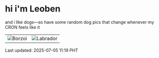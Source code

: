 # hi i'm Leoben

and i like dogs—so have some random dog pics that change whenever my CRON feels like it

|  |  |
|--------|----------|
| ![Borzoi](https://random-dog-vercel.vercel.app/api/random-borzoi?v=1751685567) | ![Labrador](https://random-dog-vercel.vercel.app/api/random-labrador?v=1751685567) |

Last updated: 2025-07-05 11:19 PHT
